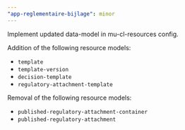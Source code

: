 ```yaml
---
"app-reglementaire-bijlage": minor
---
```


Implement updated data-model in mu-cl-resources config.

Addition of the following resource models:
- `template`
- `template-version`
- `decision-template`
- `regulatory-attachment-template`

Removal of the following resource models:
- `published-regulatory-attachment-container`
- `published-regulatory-attachment`
